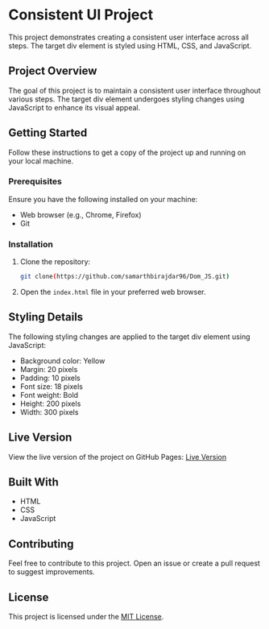 # Consistent UI Project

This project demonstrates creating a consistent user interface across all steps. The target div element is styled using HTML, CSS, and JavaScript.

## Project Overview

The goal of this project is to maintain a consistent user interface throughout various steps. The target div element undergoes styling changes using JavaScript to enhance its visual appeal.

## Getting Started

Follow these instructions to get a copy of the project up and running on your local machine.

### Prerequisites

Ensure you have the following installed on your machine:

- Web browser (e.g., Chrome, Firefox)
- Git

### Installation

1. Clone the repository:

    ```bash
    git clone(https://github.com/samarthbirajdar96/Dom_JS.git)
    ```

2. Open the `index.html` file in your preferred web browser.

## Styling Details

The following styling changes are applied to the target div element using JavaScript:

- Background color: Yellow
- Margin: 20 pixels
- Padding: 10 pixels
- Font size: 18 pixels
- Font weight: Bold
- Height: 200 pixels
- Width: 300 pixels

## Live Version

View the live version of the project on GitHub Pages: [Live Version](https://samarthbirajdar96.github.io/Dom_JS/)

## Built With

- HTML
- CSS
- JavaScript

## Contributing

Feel free to contribute to this project. Open an issue or create a pull request to suggest improvements.

## License

This project is licensed under the [MIT License](LICENSE).
